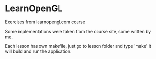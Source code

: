# LearnOpenGL

Exercises from learnopengl.com course

Some implementations were taken from the course site, some written by me.

Each lesson has own makefile, just go to lesson folder and type 'make' it will build and run the application.
